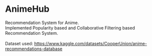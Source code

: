 # AnimeHub
Recommendation System for Anime.\
Implemented Popularity based and Collaborative Filtering based Recommendation System.\
\
Dataset used: https://www.kaggle.com/datasets/CooperUnion/anime-recommendations-database
